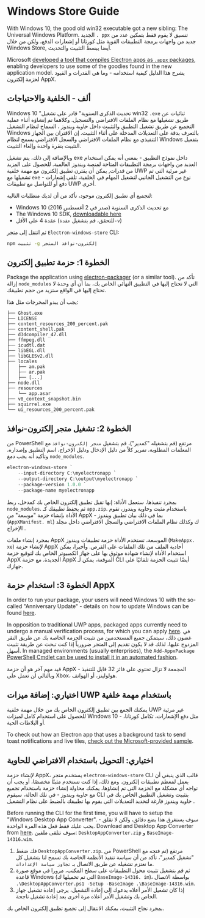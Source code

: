 # Windows Store Guide

With Windows 10, the good old win32 executable got a new sibling: The Universal Windows Platform. الجديد `. ppx` تنسيق لا يقوم فقط بتمكين عدد من جديد من واجهات برمجة التطبيقات القوية مثل كورتانا أو إشعارات الدفع، ولكن من خلال Windows Store, أيضا يبسط التثبيت والتحديث.

Microsoft [developed a tool that compiles Electron apps as `.appx` packages][electron-windows-store], enabling developers to use some of the goodies found in the new application model. يشرح هذا الدليل كيفية استخدامه - وما هي القدرات و القيود لحزمة إلكترون AppX.

## ألف - الخلفية والاحتياجات

Windows 10 "تحديث الذكرى السنوية" قادر على تشغيل win32 `.exe` ثنائيات عن طريق تشغيلها مع نظام الملفات الافتراضي والتسجيل. وكلاهما تم إنشاؤه أثناء عملية التجميع عن طريق تشغيل التطبيق والتثبيت داخل حاوية ويندوز ، السماح لنظام التشغيل Windows بالتعرف بدقة على التعديلات المدخلة على أثناء التثبيت. إن الاقتران بين الجهاز التنفيذي مع نظام الملفات الافتراضي والسجل الافتراضي يسمح لنظام Windows بتفعيل التثبيت بنقرة واحدة وإلغاء التثبيت.

وبالإضافة إلى ذلك، يتم تشغيل exe داخل نموذج التطبيق - بمعنى أنه يمكن استخدام العديد من واجهات برمجة التطبيقات المتاحة لمنصة ويندوز العالمية. للحصول على المزيد من قدرات, يمكن أن يقترن تطبيق إلكترون مع مهمة خلفية UWP غير مرئية التي تم تشغيلها مع `exe` - نوع من التشغيل الجانبي لتشغيل المهام في الخلفية، تلقي إشعارات دفع أو للتواصل مع تطبيقات UWP أخرى.

لتجميع أي تطبيق إلكترون موجود، تأكد من أن لديك متطلبات التالية:

* Windows 10 مع تحديث الذكرى السنوية (صدر في 2 أغسطس 2016)
* The Windows 10 SDK, [downloadable here][windows-sdk]
* عقدة 4 على الأقل (للتحقق، قم بتشغيل `عقدة-v`)

ثم انتقل إلى متجر `Electron-windows-store` CLI:

```sh
npm تثبيت -g إلكترون-نوافذ المتجر
```

## الخطوة 1: حزمة تطبيق إلكترون

Package the application using [electron-packager][electron-packager] (or a similar tool). تأكد من إزالة `node_modules` التي لا تحتاج إليها في التطبيق النهائي الخاص بك، بما أن أي وحدة لا تحتاج إليها في الواقع ستزيد من حجم تطبيقك.

يجب أن يبدو المخرجات مثل هذا:

```plaintext
├── Ghost.exe
├── LICENSE
├── content_resources_200_percent.pak
├── content_shell.pak
├── d3dcompiler_47.dll
├── ffmpeg.dll
├── icudtl.dat
├── libEGL.dll
├── libGLESv2.dll
├── locales
│   ├── am.pak
│   ├── ar.pak
│   ├── [...]
├── node.dll
├── resources
│   └── app.asar
├── v8_context_snapshot.bin
├── squirrel.exe
└── ui_resources_200_percent.pak
```

## الخطوة 2: تشغيل متجر إلكترون-نوافذ

من PowerShell مرتفع (قم بتشغيله "كمدير")، قم بتشغيل `متجر إلكترون-نوافذ` مع المعلمات المطلوبة، تمرير كلاً من دليل الإدخال ودليل الإخراج، اسم التطبيق وإصداره، وتأكيد أنه يجب دمغ `node_modules`.

```powershell
electron-windows-store `
    --input-directory C:\myelectronapp `
    --output-directory C:\output\myelectronapp `
    --package-version 1.0.0 `
    --package-name myelectronapp
```

بمجرد تنفيذها، ستعمل الأداة: إنها تقبل تطبيق إلكترون الخاص بك كمدخل، ربط `node_modules`. ثم يحفظ تطبيقك كـ `app.zip`. باستخدام مثبت وحاوية ويندوز، تقوم الأداة بإنشاء حزمة "موسعة" من AppX - بما في ذلك بيان تطبيق ويندوز (`AppXManifest. ml`) ك وكذلك نظام الملفات الافتراضي والسجل الافتراضي داخل مجلد الإخراج .

بمجرد إنشاء ملفات AppX الموسعة، تستخدم الأداة حزمة تطبيقات ويندوز (`MakeAppx. xe`) لإنشاء حزمة AppX أحادية الملف من تلك الملفات على القرص. وأخيرا، يمكن استخدام الأداة لإنشاء شهادة موثوق بها على جهاز الكمبيوتر الخاص بك لتوقيع حزمة AppX الجديدة. مع حزمة AppX الموقعة، يمكن لـ CLI أيضًا تثبيت الحزمة تلقائيًا على جهازك.

## الخطوة 3: استخدام حزمة AppX

In order to run your package, your users will need Windows 10 with the so-called "Anniversary Update" - details on how to update Windows can be found [here][how-to-update].

In opposition to traditional UWP apps, packaged apps currently need to undergo a manual verification process, for which you can apply [here][centennial-campaigns]. في غضون ذلك، سيتمكن جميع المستخدمين من تثبيت الحزمة الخاصة بك عن طريق النقر المزدوج عليها، لذلك قد لا يكون تقديم إلى المتجر ضرورياً إذا كنت تبحث عن طريقة تثبيت أسهل. In managed environments (usually enterprises), the `Add-AppxPackage` [PowerShell Cmdlet can be used to install it in an automated fashion][add-appxpackage].

قيد مهم آخر هو أن حزمة AppX المجمعة لا تزال تحتوي على فائز 32 قابل للتنفيذ - وبالتالي لن تعمل على Xbox، هولولينز، أو الهواتف.

## اختياري: إضافة ميزات UWP باستخدام مهمة خلفية

يمكنك الجمع بين تطبيق إلكترون الخاص بك من خلال مهمة خلفية UWP غير مرئية للحصول على استخدام كامل لميزات Windows 10 - مثل دفع الإشعارات، تكامل كورتانا، أو البلاطات الحية.

To check out how an Electron app that uses a background task to send toast notifications and live tiles, [check out the Microsoft-provided sample][background-task].

## اختياري: التحويل باستخدام الافتراضي للحاوية

لإنشاء حزمة AppX، يستخدم متجر `electron-windows-store` CLI قالب الذي ينبغي أن يعمل لمعظم تطبيقات إلكترون. ومع ذلك، إذا كنت تستخدم مثبتًا مخصصًا، أو يجب أن تواجه أي مشكلة مع الحزمة التي تم إنشاؤها، يمكنك محاولة إنشاء حزمة باستخدام تجميع مع حاوية ويندوز - في تلك الحالة، سيقوم CLI بتثبيت وتشغيل التطبيق الخاص بك في حاوية ويندوز فارغة لتحديد التعديلات التي يقوم بها تطبيقك بالضبط على نظام التشغيل .

Before running the CLI for the first time, you will have to setup the "Windows Desktop App Converter". سوف يستغرق هذا بضع دقائق، ولكن لا تقلق - يجب عليك فقط فعل هذه المرة الواحدة. Download and Desktop App Converter from [here][app-converter]. سوف تتلقى ملفين: `DesktopAppConverter.zip` و `BaseImage-14316.wim`.

1. فك ضغط `DesktopAppConverter.zip`. من PowerShell مرتفع (تم فتحه مع "تشغيل كمدير"، تأكد من أن سياسة تنفيذ الأنظمة الخاصة بك تسمح لنا بتشغيل كل ما نعتزم تشغيله عن طريق الاتصال بـ `تجاوز سياسة الإعدادات`.
2. ثم قم بتشغيل تثبيت محول التطبيقات على سطح المكتب، مرورا في موقع صورة قاعدة Windows (التي تم تحميلها ك `BaseImage-14316. im`)، بواسطة الاتصال `.\DesktopAppConverter.ps1 -Setup -BaseImage .\BaseImage-14316.wim`.
3. إذا كان تشغيل الأمر أعلاه يدعوك إلى إعادة التشغيل، يرجى إعادة تشغيل جهاز الخاص بك وتشغيل الأمر أعلاه مرة أخرى بعد إعادة تشغيل ناجحة.

بمجرد نجاح التثبيت، يمكنك الانتقال إلى تجميع تطبيق إلكترون الخاص بك.

[windows-sdk]: https://developer.microsoft.com/en-us/windows/downloads/windows-10-sdk
[app-converter]: https://docs.microsoft.com/en-us/windows/uwp/porting/desktop-to-uwp-run-desktop-app-converter
[add-appxpackage]: https://technet.microsoft.com/en-us/library/hh856048.aspx
[electron-packager]: https://github.com/electron/electron-packager
[electron-windows-store]: https://github.com/catalystcode/electron-windows-store
[background-task]: https://github.com/felixrieseberg/electron-uwp-background
[centennial-campaigns]: https://developer.microsoft.com/en-us/windows/projects/campaigns/desktop-bridge
[how-to-update]: https://blogs.windows.com/windowsexperience/2016/08/02/how-to-get-the-windows-10-anniversary-update

